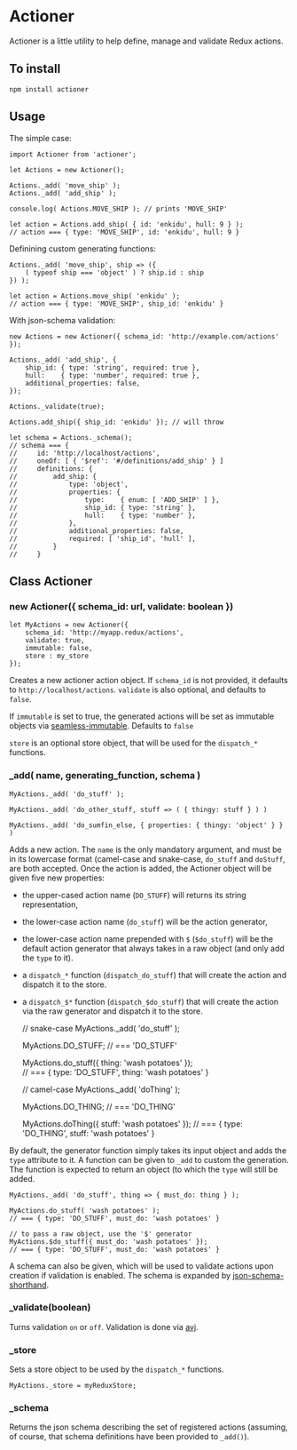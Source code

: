 # Actioner

Actioner is a little utility to help define, manage and validate 
Redux actions.

## To install

    npm install actioner

## Usage

The simple case:

    import Actioner from 'actioner';

    let Actions = new Actioner();

    Actions._add( 'move_ship' );
    Actions._add( 'add_ship' );

    console.log( Actions.MOVE_SHIP ); // prints 'MOVE_SHIP'

    let action = Actions.add_ship( { id: 'enkidu', hull: 9 } );
    // action === { type: 'MOVE_SHIP', id: 'enkidu', hull: 9 }


Definining custom generating functions:

    Actions._add( 'move_ship', ship => ({
        ( typeof ship === 'object' ) ? ship.id : ship
    }) );

    let action = Actions.move_ship( 'enkidu' );
    // action === { type: 'MOVE_SHIP', ship_id: 'enkidu' }

With json-schema validation:

    new Actions = new Actioner({ schema_id: 'http://example.com/actions' });

    Actions._add( 'add_ship', {
        ship_id: { type: 'string', required: true },
        hull:    { type: 'number', required: true },
        additional_properties: false,
    });

    Actions._validate(true);

    Actions.add_ship({ ship_id: 'enkidu' }); // will throw 

    let schema = Actions._schema();
    // schema === { 
    //     id: 'http://localhost/actions',
    //     oneOf: [ { '$ref': '#/definitions/add_ship' } ] 
    //     definitions: { 
    //         add_ship: {
    //             type: 'object', 
    //             properties: {
    //                 type:    { enum: [ 'ADD_SHIP' ] },
    //                 ship_id: { type: 'string' },
    //                 hull:    { type: 'number' },
    //             },
    //             additional_properties: false,
    //             required: [ 'ship_id', 'hull' ],
    //         }
    //     }


## Class Actioner

### new Actioner({ schema_id: url, validate: boolean })

    let MyActions = new Actioner({
        schema_id: 'http://myapp.redux/actions',
        validate: true,
        immutable: false,
        store : my_store
    });

Creates a new actioner action object. If `schema_id` is not provided, it 
defaults to `http://localhost/actions`. `validate` is also optional, and
defaults to `false`. 

If `immutable` is set to true, the generated
actions will be set as immutable objects via
[seamless-immutable](https://github.com/rtfeldman/seamless-immutable).
Defaults to `false`

`store` is an optional store object, that will be used
for the `dispatch_*` functions.

### _add( name, generating_function, schema )

    MyActions._add( 'do_stuff' );

    MyActions._add( 'do_other_stuff, stuff => ( { thingy: stuff } ) )

    MyActions._add( 'do_sumfin_else, { properties: { thingy: 'object' } } )

Adds a new action. The `name` is the only mandatory argument, and must be in
its lowercase format (camel-case and snake-case, `do_stuff` and `doStuff`, are
both accepted. Once the action is added, the Actioner object will be given
five new properties: 

* the upper-cased action name (`DO_STUFF`) will returns its string
representation,

* the lower-case action name (`do_stuff`) will be the action generator,

* the lower-case action name prepended with `$` (`$do_stuff`)
will be the default action generator that always takes
in a raw object (and only add the `type` to it).

* a `dispatch_*` function (`dispatch_do_stuff`) that will
create the action and dispatch it to the store.

* a `dispatch_$*` function (`dispatch_$do_stuff`) that will
create the action via the raw generator and dispatch it to the store.

    // snake-case
    MyActions._add( 'do_stuff' );

    MyActions.DO_STUFF;  // === 'DO_STUFF'

    MyActions.do_stuff({ thing: 'wash potatoes' });  
    // === { type: 'DO_STUFF', thing: 'wash potatoes' }

    // camel-case
    MyActions._add( 'doThing' );

    MyActions.DO_THING;  // === 'DO_THING'

    MyActions.doThing({ stuff: 'wash potatoes' });
    // === { type: 'DO_THING', stuff: 'wash potatoes' }

By default, the generator function simply takes its input object and adds the
`type` attribute to it. A function can be given to `_add` to custom the
generation. The function is expected to return an object (to which the `type`
will still be added.

    MyActions._add( 'do_stuff', thing => { must_do: thing } );

    MyActions.do_stuff( 'wash potatoes' );
    // === { type: 'DO_STUFF', must_do: 'wash potatoes' }

    // to pass a raw object, use the '$' generator
    MyActions.$do_stuff({ must_do: 'wash potatoes' });
    // === { type: 'DO_STUFF', must_do: 'wash potatoes' }

A schema can also be given, which will be used to validate actions upon
creation if validation is enabled. The schema is expanded by
[json-schema-shorthand](https://github.com/yanick/json-schema-shorthand).

### _validate(boolean)

Turns validation `on` or `off`. Validation is done via 
[avj](https://github.com/epoberezkin/ajv).

### _store

Sets a store object to be used by the `dispatch_*` functions.

    MyActions._store = myReduxStore;

### _schema

Returns the json schema describing the set of registered 
actions (assuming, of course, that  schema definitions have been
provided to `_add()`).

